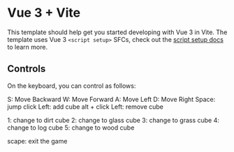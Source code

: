# Vue 3 + Vite

This template should help get you started developing with Vue 3 in Vite. The template uses Vue 3 `<script setup>` SFCs, check out the [script setup docs](https://v3.vuejs.org/api/sfc-script-setup.html#sfc-script-setup) to learn more.

## Controls

On the keyboard, you can control as follows:

S: Move Backward
W: Move Forward
A: Move Left
D: Move Right
Space: jump
click Left: add cube
alt + click Left: remove cube

1: change to dirt cube
2: change to glass cube
3: change to grass cube
4: change to log cube
5: change to wood cube

scape: exit the game
